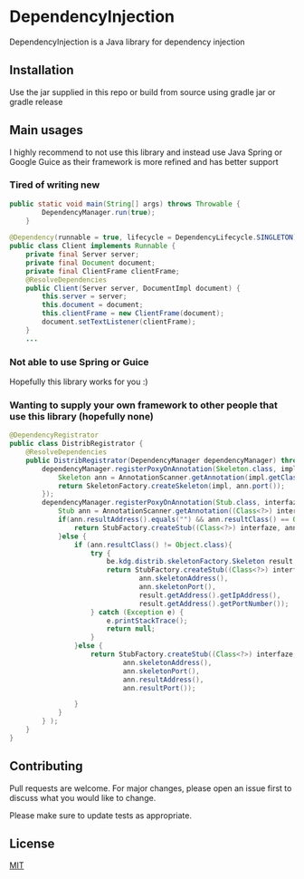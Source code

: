 # DependencyInjection

DependencyInjection is a Java library for dependency injection

## Installation

Use the jar supplied in this repo or build from source using gradle jar or gradle release

## Main usages
I highly recommend to not use this library and instead use Java Spring or Google Guice as their framework is more refined and has better support
### Tired of writing new
``` java
public static void main(String[] args) throws Throwable {
        DependencyManager.run(true);
    }
    
@Dependency(runnable = true, lifecycle = DependencyLifecycle.SINGLETON)
public class Client implements Runnable {
    private final Server server;
    private final Document document;
    private final ClientFrame clientFrame;
    @ResolveDependencies
    public Client(Server server, DocumentImpl document) {
        this.server = server;
        this.document = document;
        this.clientFrame = new ClientFrame(document);
        document.setTextListener(clientFrame);
    }
    ...
```
### Not able to use Spring or Guice
Hopefully this library works for you :)

### Wanting to supply your own framework to other people that use this library (hopefully none)
``` java
@DependencyRegistrator
public class DistribRegistrator {
    @ResolveDependencies
    public DistribRegistrator(DependencyManager dependencyManager) throws Exception {
        dependencyManager.registerPoxyOnAnnotation(Skeleton.class, impl -> {
            Skeleton ann = AnnotationScanner.getAnnotation(impl.getClass(),Skeleton.class);
            return SkeletonFactory.createSkeleton(impl, ann.port());
        });
        dependencyManager.registerPoxyOnAnnotation(Stub.class, interfaze ->{
            Stub ann = AnnotationScanner.getAnnotation((Class<?>) interfaze, Stub.class);
            if(ann.resultAddress().equals("") && ann.resultClass() == Object.class){
                return StubFactory.createStub((Class<?>) interfaze, ann.skeletonAddress(), ann.skeletonPort());
            }else {
                if (ann.resultClass() != Object.class){
                    try {
                        be.kdg.distrib.skeletonFactory.Skeleton result = (be.kdg.distrib.skeletonFactory.Skeleton) DependencyManager.createInstance(ann.resultClass());
                        return StubFactory.createStub((Class<?>) interfaze,
                                ann.skeletonAddress(),
                                ann.skeletonPort(),
                                result.getAddress().getIpAddress(),
                                result.getAddress().getPortNumber());
                    } catch (Exception e) {
                        e.printStackTrace();
                        return null;
                    }
                }else {
                    return StubFactory.createStub((Class<?>) interfaze,
                            ann.skeletonAddress(),
                            ann.skeletonPort(),
                            ann.resultAddress(),
                            ann.resultPort());

                }
            }
        } );
    }
}
```

## Contributing
Pull requests are welcome. For major changes, please open an issue first to discuss what you would like to change.

Please make sure to update tests as appropriate.

## License
[MIT](https://choosealicense.com/licenses/mit/)
